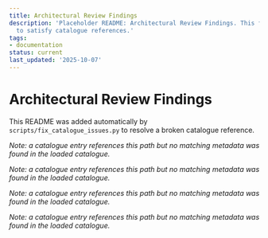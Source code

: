 ```yaml
---
title: Architectural Review Findings
description: 'Placeholder README: Architectural Review Findings. This file was auto-generated
  to satisfy catalogue references.'
tags:
- documentation
status: current
last_updated: '2025-10-07'
---
```


# Architectural Review Findings

This README was added automatically by `scripts/fix_catalogue_issues.py` to resolve a broken catalogue reference.

*Note: a catalogue entry references this path but no matching metadata was found in the loaded catalogue.*

*Note: a catalogue entry references this path but no matching metadata was found in the loaded catalogue.*

*Note: a catalogue entry references this path but no matching metadata was found in the loaded catalogue.*

*Note: a catalogue entry references this path but no matching metadata was found in the loaded catalogue.*
